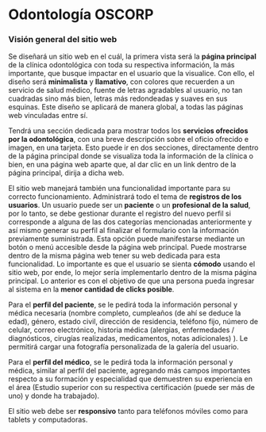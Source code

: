 # Odontología OSCORP  

### Visión general del sitio web  

Se diseñará un sitio web en el cuál, la primera vista será la **página principal** de la clínica odontológica con toda su respectiva información, la más importante, que busque impactar en el usuario que la visualice. Con ello, el diseño será **minimalista** y **llamativo**, con colores que recuerden a un servicio de salud médico, fuente de letras agradables al usuario, no tan cuadradas sino más bien, letras más redondeadas y suaves en sus esquinas. Este diseño se aplicará de manera global, a todas las páginas web vinculadas entre sí.  

Tendrá una sección dedicada para mostrar todos los **servicios ofrecidos por la odontológica**, con una breve descripción sobre el oficio ofrecido e imagen, en una tarjeta. Esto puede ir en dos secciones, directamente dentro de la página principal donde se visualiza toda la información de la clínica o bien, en una página web aparte que, al dar clic en un link dentro de la página principal, dirija a dicha web.    

El sitio web manejará también una funcionalidad importante para su correcto funcionamiento. Administrará todo el tema de **registros de los usuarios**. Un usuario puede ser un **paciente** o un **profesional de la salud**, por lo tanto, se debe gestionar durante el registro del nuevo perfil si corresponde a alguna de las dos categorías mencionadas anteriormente y así mismo generar su perfil al finalizar el formulario con la información previamente suministrada. Esta opción puede manifestarse mediante un botón o menú accesible desde la página web principal. Puede mostrarse dentro de la misma página web tener su web dedicada para esta funcionalidad. Lo importante es que el usuario se sienta **cómodo** usando el sitio web, por ende, lo mejor sería implementarlo dentro de la misma página principal. Lo anterior es con el objetivo de que una persona pueda ingresar al sistema en la **menor cantidad de clicks posible**.  

Para el **perfil del paciente**, se le pedirá toda la información personal y médica necesaria  (nombre completo, cumpleaños (de ahí se deduce la edad), género, estado civil, dirección de residencia, teléfono fijo, número de celular, correo electrónico, historia médica (alergias, enfermedades / diagnósticos, cirugías realizadas, medicamentos, notas adicionales) ). Le permitirá cargar una fotografía personalizada de la galería del usuario.  

Para el **perfil del médico**, se le pedirá toda la información personal y médica, similar al perfil del paciente, agregando más campos importantes respecto a su formación y especialidad que demuestren su experiencia en el área (Estudio superior con su respectiva certificación (puede ser más de uno) y donde ha trabajado).  

El sitio web debe ser **responsivo** tanto para teléfonos móviles como para tablets y computadoras.  